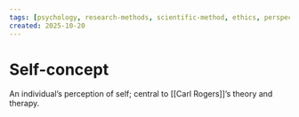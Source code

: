 ```yaml
---
tags: [psychology, research-methods, scientific-method, ethics, perspectives]
created: 2025-10-20
---
```

# Self-concept

An individual’s perception of self; central to [[Carl Rogers]]’s theory and therapy.
